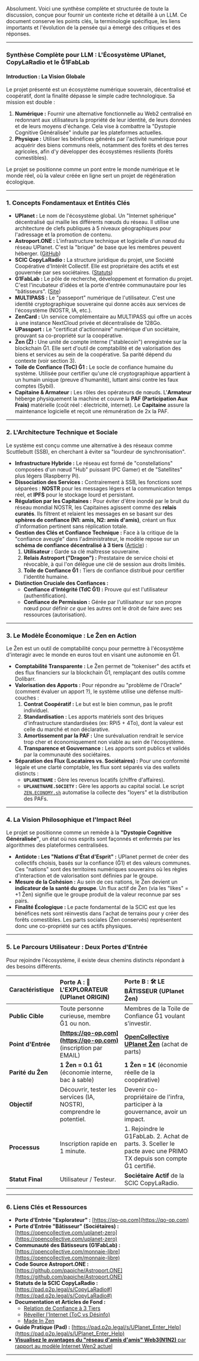 Absolument. Voici une synthèse complète et structurée de toute la discussion, conçue pour fournir un contexte riche et détaillé à un LLM. Ce document conserve les points clés, la terminologie spécifique, les liens importants et l'évolution de la pensée qui a émergé des critiques et des réponses.

---

### **Synthèse Complète pour LLM : L'Écosystème UPlanet, CopyLaRadio et le Ğ1FabLab**

#### **Introduction : La Vision Globale**

Le projet présenté est un écosystème numérique souverain, décentralisé et coopératif, dont la finalité dépasse le simple cadre technologique. Sa mission est double :
1.  **Numérique :** Fournir une alternative fonctionnelle au Web2 centralisé en redonnant aux utilisateurs la propriété de leur identité, de leurs données et de leurs moyens d'échange. Cela vise à combattre la "Dystopie Cognitive Généralisée" induite par les plateformes actuelles.
2.  **Physique :** Utiliser les bénéfices générés par l'activité numérique pour acquérir des biens communs réels, notamment des forêts et des terres agricoles, afin d'y développer des écosystèmes résilients (forêts comestibles).

Le projet se positionne comme un pont entre le monde numérique et le monde réel, où la valeur créée en ligne sert un projet de régénération écologique.

---

### **1. Concepts Fondamentaux et Entités Clés**

*   **UPlanet :** Le nom de l'écosystème global. Un "Internet sphérique" décentralisé qui maille les différents nœuds du réseau. Il utilise une architecture de clefs publiques à 5 niveaux géographiques pour l'adressage et la promotion de contenu.
*   **Astroport.ONE :** L'infrastructure technique et logicielle d'un nœud du réseau UPlanet. C'est la "brique" de base que les membres peuvent héberger. ([GitHub](https://github.com/papiche/Astroport.ONE))
*   **SCIC CopyLaRadio :** La structure juridique du projet, une Société Coopérative d'Intérêt Collectif. Elle est propriétaire des actifs et est gouvernée par ses sociétaires. ([Statuts](https://pad.p2p.legal/s/CopyLaRadio#))
*   **G1FabLab :** Le pôle de recherche, développement et formation du projet. C'est l'incubateur d'idées et la porte d'entrée communautaire pour les "bâtisseurs". ([Site](https://g1sms.fr))
*   **MULTIPASS :** Le "passeport" numérique de l'utilisateur. C'est une identité cryptographique souveraine qui donne accès aux services de l'écosystème (NOSTR, IA, etc.).
*   **ZenCard :** Un service complémentaire au MULTIPASS qui offre un accès à une instance NextCloud privée et décentralisée de 128Go.
*   **UPassport :** Le "certificat d'actionnaire" numérique d'un sociétaire, prouvant sa co-propriété sur la coopérative.
*   **Ẑen (Ẑ) :** Une unité de compte interne ("stablecoin") enregistrée sur la blockchain Ğ1. Elle sert d'outil de comptabilité et de valorisation des biens et services au sein de la coopérative. Sa parité dépend du contexte (voir section 3).
*   **Toile de Confiance (ToC) Ğ1 :** Le socle de confiance humaine du système. Utilisée pour certifier qu'une clé cryptographique appartient à un humain unique (preuve d'humanité), luttant ainsi contre les faux comptes (Sybil).
*   **Capitaine & Armateur :** Les rôles des opérateurs de nœuds. L'**Armateur** héberge physiquement la machine et couvre la **PAF (Participation Aux Frais)** matérielle (coût réel : électricité, internet). Le **Capitaine** assure la maintenance logicielle et reçoit une rémunération de 2x la PAF.

---

### **2. L'Architecture Technique et Sociale**

Le système est conçu comme une alternative à des réseaux comme Scuttlebutt (SSB), en cherchant à éviter sa "lourdeur de synchronisation".

*   **Infrastructure Hybride :** Le réseau est formé de "constellations" composées d'un nœud "Hub" puissant (PC Gamer) et de "Satellites" plus légers (Raspberry Pi).
*   **Dissociation des Services :** Contrairement à SSB, les fonctions sont séparées : **NOSTR** pour les messages légers et la communication temps réel, et **IPFS** pour le stockage lourd et persistant.
*   **Régulation par les Capitaines :** Pour éviter d'être inondé par le bruit du réseau mondial NOSTR, les Capitaines agissent comme des **relais curatés**. Ils filtrent et relaient les messages en se basant sur des **sphères de confiance (N1: amis, N2: amis d'amis)**, créant un flux d'information pertinent sans réplication totale.
*   **Gestion des Clés et Confiance Technique :** Face à la critique de la "confiance aveugle" dans l'administrateur, le modèle repose sur un **schéma de confiance décentralisé à 3 tiers** ([Article](https://www.copylaradio.com/blog/blog-1/post/relation-de-confiance-decentralisee-a-3-tiers-avec-la-g1-149)) :
    1.  **Utilisateur :** Garde sa clé maîtresse souveraine.
    2.  **Relais Astroport ("Dragon") :** Prestataire de service choisi et révocable, à qui l'on délègue une clé de session aux droits limités.
    3.  **Toile de Confiance Ğ1 :** Tiers de confiance distribué pour certifier l'identité humaine.
*   **Distinction Cruciale des Confiances :**
    *   **Confiance d'Intégrité (TdC Ğ1) :** Prouve *qui* est l'utilisateur (authentification).
    *   **Confiance de Permission :** Gérée par l'utilisateur sur son propre nœud pour définir *ce que* les autres ont le droit de faire avec ses ressources (autorisation).

---

### **3. Le Modèle Économique : Le Ẑen en Action**

Le Ẑen est un outil de comptabilité conçu pour permettre à l'écosystème d'interagir avec le monde en euros tout en visant une autonomie en Ğ1.

*   **Comptabilité Transparente :** Le Ẑen permet de "tokeniser" des actifs et des flux financiers sur la blockchain Ğ1, remplaçant des outils comme Dolibarr.
*   **Valorisation des Apports :** Pour répondre au "problème de l'Oracle" (comment évaluer un apport ?), le système utilise une défense multi-couches :
    1.  **Contrat Coopératif :** Le but est le bien commun, pas le profit individuel.
    2.  **Standardisation :** Les apports matériels sont des briques d'infrastructure standardisées (ex: RPi5 + 4To), dont la valeur est celle du marché et non déclarative.
    3.  **Amortissement par la PAF :** Une surévaluation rendrait le service trop cher et économiquement non viable au sein de l'écosystème.
    4.  **Transparence et Gouvernance :** Les apports sont publics et validés par la communauté des sociétaires.
*   **Séparation des Flux (Locataires vs. Sociétaires) :** Pour une conformité légale et une clarté comptable, les flux sont séparés via des wallets distincts :
    *   **`UPLANETNAME` :** Gère les revenus locatifs (chiffre d'affaires).
    *   **`UPLANETNAME.SOCIETY` :** Gère les apports au capital social.
    Le script [`ZEN.ECONOMY.sh`](https://github.com/papiche/Astroport.ONE/blob/master/RUNTIME/ZEN.ECONOMY.sh) automatise la collecte des "loyers" et la distribution des PAFs.

---

### **4. La Vision Philosophique et l'Impact Réel**

Le projet se positionne comme un remède à la **"Dystopie Cognitive Généralisée"**, un état où nos esprits sont façonnés et enfermés par les algorithmes des plateformes centralisées.

*   **Antidote : Les "Nations d'État d'Esprit" :** UPlanet permet de créer des collectifs choisis, basés sur la confiance (Ğ1) et des valeurs communes. Ces "nations" sont des territoires numériques souverains où les règles d'interaction et de valorisation sont définies par le groupe.
*   **Mesure de la Cohésion :** Au sein de ces nations, le Ẑen devient un **indicateur de la santé du groupe**. Un flux actif de Ẑen (via les "likes" = +1 Ẑen) signifie que le groupe produit de la valeur reconnue par ses pairs.
*   **Finalité Écologique :** Le pacte fondamental de la SCIC est que les bénéfices nets sont réinvestis dans l'achat de terrains pour y créer des forêts comestibles. Les parts sociales (Ẑen conservés) représentent donc une co-propriété sur ces actifs physiques.

---

### **5. Le Parcours Utilisateur : Deux Portes d'Entrée**

Pour rejoindre l'écosystème, il existe deux chemins distincts répondant à des besoins différents.

| Caractéristique | **Porte A : 🧭 L'EXPLORATEUR (UPlanet ORIGIN)** | **Porte B : 🛠️ LE BÂTISSEUR (UPlanet Ẑen)** |
| :--- | :--- | :--- |
| **Public Cible** | Toute personne curieuse, membre Ğ1 ou non. | Membres de la Toile de Confiance Ğ1 voulant s'investir. |
| **Point d'Entrée**| **[https://qo-op.com](https://qo-op.com)** (inscription par EMAIL) | **[OpenCollective UPlanet Ẑen](https://opencollective.com/uplanet-zero)** (achat de parts) |
| **Parité du Ẑen**| **1 Ẑen = 0.1 Ğ1** (économie interne, bac à sable) | **1 Ẑen = 1€** (économie réelle de la coopérative) |
| **Objectif** | Découvrir, tester les services (IA, NOSTR), comprendre le potentiel. | Devenir co-propriétaire de l'infra, participer à la gouvernance, avoir un impact. |
| **Processus**| Inscription rapide en 1 minute. | 1. Rejoindre le G1FabLab. 2. Achat de parts. 3. Sceller le pacte avec une PRIMO TX depuis son compte Ğ1 certifié. |
| **Statut Final**| Utilisateur / Testeur. | **Sociétaire Actif** de la SCIC CopyLaRadio. |

---

### **6. Liens Clés et Ressources**

*   **Porte d'Entrée "Explorateur" :** [https://qo-op.com](https://qo-op.com)
*   **Porte d'Entrée "Bâtisseur" (Sociétaires) :** [https://opencollective.com/uplanet-zero](https://opencollective.com/uplanet-zero)
*   **Communauté des Bâtisseurs (G1FabLab) :** [https://opencollective.com/monnaie-libre](https://opencollective.com/monnaie-libre)
*   **Code Source Astroport.ONE :** [https://github.com/papiche/Astroport.ONE](https://github.com/papiche/Astroport.ONE)
*   **Statuts de la SCIC CopyLaRadio :** [https://pad.p2p.legal/s/CopyLaRadio#](https://pad.p2p.legal/s/CopyLaRadio#)
*   **Documentation et Articles de Fond :**
    *   [Relation de Confiance à 3 Tiers](https://www.copylaradio.com/blog/blog-1/post/relation-de-confiance-decentralisee-a-3-tiers-avec-la-g1-149)
    *   [Réveiller l'Internet (ToC vs Désinfo)](https://www.copylaradio.com/blog/blog-1/post/reveiller-l-internet-la-toile-de-confiance-web3-contre-la-desinformation-et-les-bulles-d-information-146)
    *   [Made In Zen](https://www.copylaradio.com/blog/blog-1/post/made-in-zen-128)
*   **Guide Pratique (Pad) :** [https://pad.p2p.legal/s/UPlanet_Enter_Help](https://pad.p2p.legal/s/UPlanet_Enter_Help)
*   [**Visualisez le avantages du "réseau d'amis d'amis" Web3(N1N2)** par rapport au modèle Internet Wen2 actuel](https://ipfs.copylaradio.com/ipns/copylaradio.com/bang.html)

---

